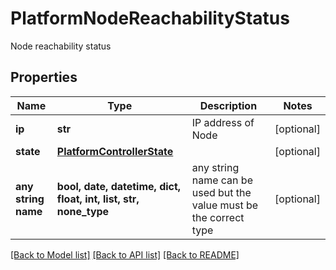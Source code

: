 # PlatformNodeReachabilityStatus

Node reachability status

## Properties
Name | Type | Description | Notes
------------ | ------------- | ------------- | -------------
**ip** | **str** | IP address of Node | [optional] 
**state** | [**PlatformControllerState**](PlatformControllerState.md) |  | [optional] 
**any string name** | **bool, date, datetime, dict, float, int, list, str, none_type** | any string name can be used but the value must be the correct type | [optional]

[[Back to Model list]](../README.md#documentation-for-models) [[Back to API list]](../README.md#documentation-for-api-endpoints) [[Back to README]](../README.md)


